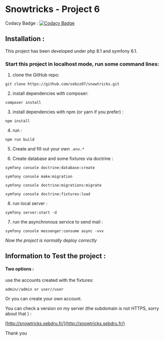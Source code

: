 # Snowtricks - Project 6 

Codacy Badge :
[![Codacy Badge](https://app.codacy.com/project/badge/Grade/f839dfe379ab40518c419cc82bc433e2)](https://www.codacy.com/gh/sebzz07/snowtricks/dashboard?utm_source=github.com&amp;utm_medium=referral&amp;utm_content=sebzz07/snowtricks&amp;utm_campaign=Badge_Grade)

## Installation :

This project has been developed under php 8.1 and symfony 6.1.

### Start this project in localhost mode, run some command lines:  


1. clone the GitHub repo:

```git clone https://github.com/sebzz07/snowtricks.git```

2. install dependencies with composer:

```composer install```

3. install dependencies with npm (or yarn if you prefer) :

```npm install```

4. run :

```npm run build```

5. Create and fill out your own ```.env.*```


7. Create database and some fixtures via doctrine : 

```symfony console doctrine:database:create```

```symfony console make:migration```

```symfony console doctrine:migrations:migrate```

```symfony console doctrine:fixtures:load```

8. run local server : 

````symfony server:start -d````

7. run the asynchronous service to send mail :

```symfony console messenger:consume async -vvv```


*Now the project is normally deploy correctly* 


## Information to Test the project :

#### Two options : 

use the accounts created with the fixtures:

```admin//admin or user//user```

Or you can create your own account. 

You can check a version on my server (the subdomain is not HTTPS, sorry about that ) : 

[http://snowtricks.sebdru.fr/](http://snowtricks.sebdru.fr/)

Thank you

